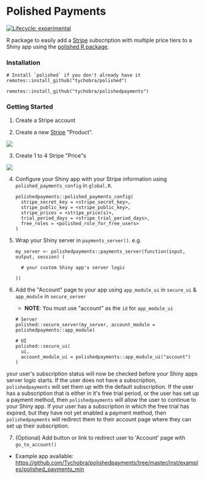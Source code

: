 # Polished Payments

[![Lifecycle: experimental](https://img.shields.io/badge/lifecycle-maturing-blue.svg)](https://www.tidyverse.org/lifecycle/#maturing)

R package to easily add a [Stripe](https://stripe.com/) subscription with multiple price tiers to a Shiny app using the [polished R package](https://github.com/Tychobra/polished).

### Installation

```
# Install `polished` if you don't already have it
remotes::install_github("tychobra/polished")

remotes::install_github("tychobra/polishedpayments")
```

### Getting Started

1. Create a Stripe account  

2. Create a new [Stripe](https://stripe.com/) "Product".  
  
![](https://res.cloudinary.com/dxqnb8xjb/image/upload/v1599855757/Screen_Shot_2020-09-11_at_3.19.38_PM_hq6c89.png)

3. Create 1 to 4 Stripe "Price"s  
  
![](https://res.cloudinary.com/dxqnb8xjb/image/upload/v1599855858/Screen_Shot_2020-09-11_at_4.23.43_PM_pgrt4r.png)

4. Configure your Shiny app with your Stripe information using `polished_payments_config` in `global.R`.  
  
      ```
      polishedpayments::polished_payments_config(
        stripe_secret_key = <stripe_secret_key>,
        stripe_public_key = <stripe_public_key>,
        stripe_prices = <stripe_price(s)>,
        trial_period_days = <stripe_trial_period_days>,
        free_roles = <polished_role_for_free_users>
      )
      ```

5. Wrap your Shiny server in `payments_server()`. e.g.

      ```
      my_server <- polishedpayments::payments_server(function(input, output, session) (
        
        # your custom Shiny app's server logic
        
      ))
      
      ```
  
6. Add the "Account" page to your app using `app_module_ui` in `secure_ui` & `app_module` in `secure_server`   
  
    - **NOTE**: You must use "account" as the `id` for `app_module_ui`  
    
    ```
    # Server
    polished::secure_server(my_server, account_module = polishedpayments::app_module)
    
    # UI
    polished::secure_ui(
      ui,
      account_module_ui = polishedpayments::app_module_ui("account")
    )
    ```
  
your user's subscription status will now be checked before your Shiny apps server logic starts.  If the user does not have a subscription, `polishedpayments` will set them up with the default subscription.  If the user has a subscription that is either in it's free trial period, or the user has set up a payment method, then `polishedpayments` will allow the user to continue to your Shiny app.   If your user has a subscription in which the free trial has expired, but they have not yet enabled a payment method, then `polishedpayments` will redirect them to their account page where they can set up their subscription.   
  
7. (Optional) Add button or link to redirect user to 'Account' page with `go_to_account()`  

- Example app available: <a href="https://github.com/Tychobra/polishedpayments/tree/master/inst/examples/polished_payments_min">https://github.com/Tychobra/polishedpayments/tree/master/inst/examples/polished_payments_min</a>


